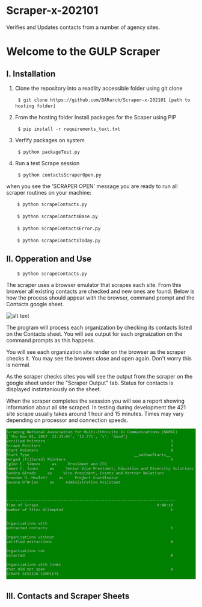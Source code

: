 # Scraper-x-202101
Verifies and Updates contacts from a number of agency sites.

# Welcome to the GULP Scraper

## I.  Installation 



1. Clone the repository into a readlity accessible folder using git clone
      
        $ git clone https://github.com/BARarch/Scraper-x-202101 [path to hosting folder]

2. From the hosting folder Install packages for the Scaper using PIP
  
        $ pip install -r requirements_text.txt
        
3. Verfify packages on system
  
        $ python packageTest.py
        
4. Run a test Scrape session
  
        $ python contactsScraperOpen.py
        
when you see the 'SCRAPER OPEN' message you are ready to run all scraper routines on your machine:

        $ python scrapeContacts.py
        
        $ python scrapeContactsBase.py
        
        $ python scrapeContactsError.py
        
        $ python scrapeContactsToday.py
  
  
  
## II.   Opperation and Use

        $ python scrapeContacts.py

The scraper uses a browser emulator that scrapes each site.  From this browser all existing contacts are checked and new ones are found. Below is how the process should appear with the browser, command prompt and the Contacts google sheet.

![alt text](/Doc-Material/overview.JPG)

The program will process each organization by checking its contacts listed on the Contacts sheet.  You will see output for each orgnaization on the command prompts as this happens.

You will see each organization site render on the browser as the scraper checks it.  You may see the browers close and open again.  Don't worry this is normal.

As the scraper checks sites you will see the output from the scraper on the google sheet under the "Scraper Output" tab.  Status for contacts is displayed instintaniously on the sheet.

When the scraper completes the sesssion you will see a report showing information about all site scraped.  In testing during development the 421 site scrape usually takes around 1 hour and 15 minutes.  Times may vary depending on processor and connection speeds.

![alt text](/Doc-Material/complete.JPG)

## III.   Contacts and Scraper Sheets

  
        
        
        
